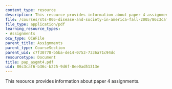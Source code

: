 ```yaml
---
content_type: resource
description: This resource provides information about paper 4 assignments.
file: /courses/sts-005-disease-and-society-in-america-fall-2005/86c3caf6b36cb2259d6f8ee0ad51313e_pap_asgmt4.pdf
file_type: application/pdf
learning_resource_types:
- Assignments
ocw_type: OCWFile
parent_title: Assignments
parent_type: CourseSection
parent_uid: c7f30778-b5ba-de14-0753-7336a71c94dc
resourcetype: Document
title: pap_asgmt4.pdf
uid: 86c3caf6-b36c-b225-9d6f-8ee0ad51313e
---
```

This resource provides information about paper 4 assignments.

